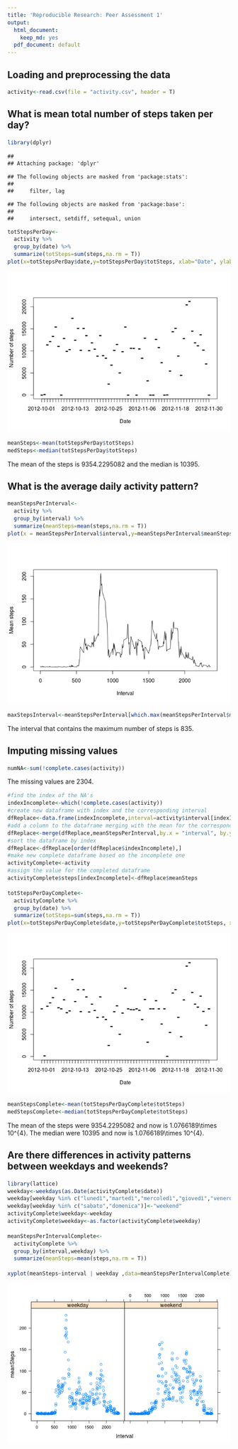 ```yaml
---
title: 'Reproducible Research: Peer Assessment 1'
output:
  html_document:
    keep_md: yes
  pdf_document: default
---
```



## Loading and preprocessing the data

```r
activity<-read.csv(file = "activity.csv", header = T)
```


## What is mean total number of steps taken per day?

```r
library(dplyr)
```

```
## 
## Attaching package: 'dplyr'
```

```
## The following objects are masked from 'package:stats':
## 
##     filter, lag
```

```
## The following objects are masked from 'package:base':
## 
##     intersect, setdiff, setequal, union
```

```r
totStepsPerDay<-
  activity %>%
  group_by(date) %>%
  summarize(totSteps=sum(steps,na.rm = T))
plot(x=totStepsPerDay$date,y=totStepsPerDay$totSteps, xlab="Date", ylab="Number of steps")
```

![](PA1_template_files/figure-html/unnamed-chunk-2-1.png)<!-- -->

```r
meanSteps<-mean(totStepsPerDay$totSteps)
medSteps<-median(totStepsPerDay$totSteps)
```
The mean of the steps is 9354.2295082 and the median is 10395.



## What is the average daily activity pattern?

```r
meanStepsPerInterval<-
  activity %>%
  group_by(interval) %>%
  summarize(meanSteps=mean(steps,na.rm = T))
plot(x = meanStepsPerInterval$interval,y=meanStepsPerInterval$meanSteps, type = "l", xlab = "Interval", ylab = "Mean steps")
```

![](PA1_template_files/figure-html/unnamed-chunk-3-1.png)<!-- -->

```r
maxStepsInterval<-meanStepsPerInterval[which.max(meanStepsPerInterval$meanSteps),1]
```
The interval that contains the maximum number of steps is 835.

## Imputing missing values

```r
numNA<-sum(!complete.cases(activity))
```
The missing values are 2304.

```r
#find the index of the NA's
indexIncomplete<-which(!complete.cases(activity))
#create new dataframe with index and the corresponding interval
dfReplace<-data.frame(indexIncomplete,interval=activity$interval[indexIncomplete])
#add a column to the dataframe merging with the mean for the corresponding interval
dfReplace<-merge(dfReplace,meanStepsPerInterval,by.x = "interval", by.y = "interval" )
#sort the dataframe by index
dfReplace<-dfReplace[order(dfReplace$indexIncomplete),]
#make new complete dataframe based on the incomplete one
activityComplete<-activity
#assign the value for the completed dataframe
activityComplete$steps[indexIncomplete]<-dfReplace$meanSteps

totStepsPerDayComplete<-
  activityComplete %>%
  group_by(date) %>%
  summarize(totSteps=sum(steps,na.rm = T))
plot(x=totStepsPerDayComplete$date,y=totStepsPerDayComplete$totSteps, xlab="Date", ylab="Number of steps")
```

![](PA1_template_files/figure-html/unnamed-chunk-5-1.png)<!-- -->

```r
meanStepsComplete<-mean(totStepsPerDayComplete$totSteps)
medStepsComplete<-median(totStepsPerDayComplete$totSteps)
```
The mean of the steps were 9354.2295082 and now is 1.0766189\times 10^{4}. The median were 10395 and now is 1.0766189\times 10^{4}.

## Are there differences in activity patterns between weekdays and weekends?

```r
library(lattice)
weekday<-weekdays(as.Date(activityComplete$date))
weekday[weekday %in% c("lunedì","martedì","mercoledì","giovedì","venerdì")]<-"weekday"
weekday[weekday %in% c("sabato","domenica")]<-"weekend"
activityComplete$weekday<-weekday
activityComplete$weekday<-as.factor(activityComplete$weekday)

meanStepsPerIntervalComplete<-
  activityComplete %>%
  group_by(interval,weekday) %>%
  summarize(meanSteps=mean(steps,na.rm = T))

xyplot(meanSteps~interval | weekday ,data=meanStepsPerIntervalComplete)
```

![](PA1_template_files/figure-html/unnamed-chunk-6-1.png)<!-- -->
